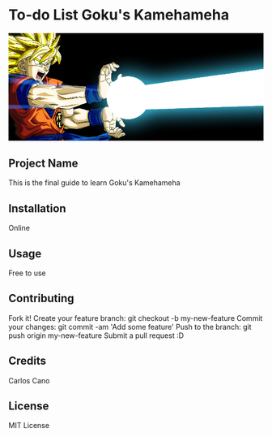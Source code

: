 # To-do List Goku's Kamehameha
![Fender Telecaster](img/img_goku_kamehameha.png)

## Project Name
This is the final guide to learn Goku's Kamehameha

## Installation
Online

## Usage
Free to use

## Contributing
Fork it!
Create your feature branch: git checkout -b my-new-feature
Commit your changes: git commit -am 'Add some feature'
Push to the branch: git push origin my-new-feature
Submit a pull request :D

## Credits
Carlos Cano

## License
MIT License